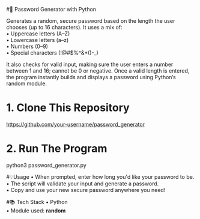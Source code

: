 #🔑 Password Generator with Python

Generates a random, secure password based on the length the user chooses (up to 16 characters). It uses a mix of: <br />
• Uppercase letters (A–Z) <br />
• Lowercase letters (a–z) <br />
• Numbers (0–9) <br />
• Special characters (!@#$%^&*()-_) <br />

It also checks for valid input, making sure the user enters a number between 1 and 16; cannot be 0 or negative. Once a valid length is entered, the program instantly builds and displays a password using Python’s random module.

# 1. Clone This Repository
https://github.com/your-username/password_generator

# 2. Run The Program
python3 password_generator.py

#💡Usage
• When prompted, enter how long you'd like your password to be. <br />
• The script will validate your input and generate a password. <br />
• Copy and use your new secure password anywhere you need! <br />

#📚 Tech Stack
• Python <br />
• Module used: **random**
